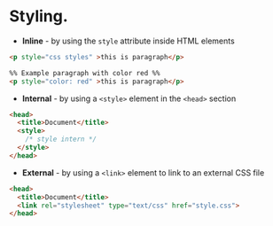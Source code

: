 # Styling.
- **Inline** - by using the `style` attribute inside HTML elements
``` html
<p style="css styles" >this is paragraph</p>

%% Example paragraph with color red %%
<p style="color: red" >this is paragraph</p>

```

- **Internal** - by using a `<style>` element in the `<head>` section
``` html
<head>
  <title>Document</title>
  <style>
    /* style intern */
  </style>
</head>
```

- **External** - by using a `<link>` element to link to an external CSS file
``` html
<head>
  <title>Document</title>
  <link rel="stylesheet" type="text/css" href="style.css">
</head>
```

